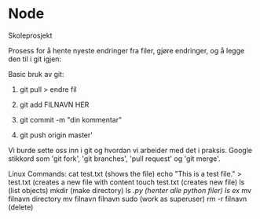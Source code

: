 # Node
Skoleprosjekt

Prosess for å hente nyeste endringer fra filer, gjøre endringer,
og å legge den til i git igjen:

Basic bruk av git: 

1. git pull > endre fil 

2. git add FILNAVN HER 

3. git commit -m "din kommentar"

4. git push origin master'

Vi burde sette oss inn i git og hvordan vi arbeider med det i praksis. Google stikkord som 'git fork', 'git branches', 'pull request' og 'git merge'.

Linux Commands:
cat test.txt (shows the file)
echo "This is a test file." > test.txt (creates a new file with content
touch test.txt (creates new file)
ls (list objects)
mkdir (make directory)
ls *.py (henter alle python filer)
ls ex*
mv filnavn directory 
mv filnavn filnavn
sudo (work as superuser)
rm -r filnavn  (delete)
